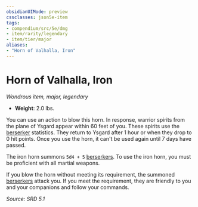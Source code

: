 ```yaml
---
obsidianUIMode: preview
cssclasses: json5e-item
tags:
- compendium/src/5e/dmg
- item/rarity/legendary
- item/tier/major
aliases: 
- "Horn of Valhalla, Iron"
---
```

# Horn of Valhalla, Iron
*Wondrous item, major, legendary*  

- **Weight**: 2.0 lbs.

You can use an action to blow this horn. In response, warrior spirits from the plane of Ysgard appear within 60 feet of you. These spirits use the [berserker](compendium/bestiary/humanoid/berserker.md) statistics. They return to Ysgard after 1 hour or when they drop to 0 hit points. Once you use the horn, it can't be used again until 7 days have passed.

The iron horn summons `5d4 + 5` [berserkers](compendium/bestiary/humanoid/berserker.md). To use the iron horn, you must be proficient with all martial weapons.

If you blow the horn without meeting its requirement, the summoned [berserkers](compendium/bestiary/humanoid/berserker.md) attack you. If you meet the requirement, they are friendly to you and your companions and follow your commands.

*Source: SRD 5.1*